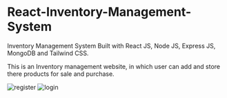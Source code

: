 # React-Inventory-Management-System
Inventory Management System Built with React JS, Node JS, Express JS, MongoDB and Tailwind CSS.


This is an Inventory management website, in which user can add and store there products for sale and purchase.

![register](https://github.com/manojkumar9911/EazyByts-task-2/assets/114662583/53c046cc-1c71-40f4-906b-c457c090d735)
![login](https://github.com/manojkumar9911/EazyByts-task-2/assets/114662583/b65c2a30-1824-45d3-bc26-cf6525ecefb7)
